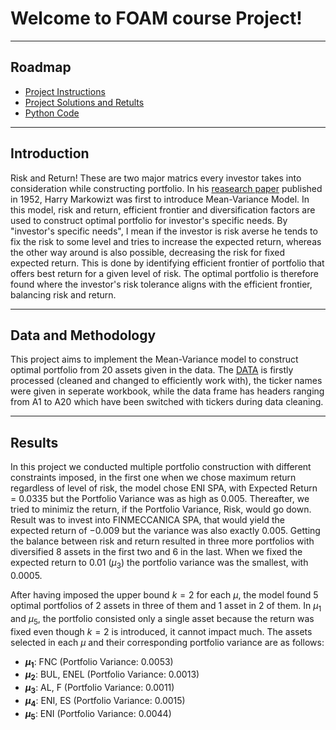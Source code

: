 # Welcome to FOAM course Project! 
---
## Roadmap
 - [Project Instructions](https://github.com/Javlon001/FOAM/wiki/Project-Instruction)
 - [Project Solutions and Retults](https://github.com/Javlon001/FOAM/wiki/Project-Solution)
 - [Python Code](https://github.com/Javlon001/FOAM/foam.ipynb)

---
## Introduction 
Risk and Return! These are two major matrics every investor takes into consideration while constructing portfolio. In his [reasearch paper](https://www.jstor.org/stable/2975974?searchText=Harry%20Markowitz&searchUri=%2Faction%2FdoBasicSearch%3FQuery%3DHarry%2BMarkowitz%26so%3Drel&ab_segments=0%2Fbasic_search_gsv2%2Fcontrol&refreqid=fastly-default%3A6622b8ea95d00892c67808b22c753aff) published in 1952, Harry Markowizt was first to introduce Mean-Variance Model. In this model, risk and return, efficient frontier and diversification factors are used to construct optimal portfolio for investor's specific needs. By "investor's specific needs", I mean if the investor is risk averse he tends to fix the risk to some level and tries to increase the expected return, whereas the other way around is also possible, decreasing the risk for fixed expected return. This is done by identifying efficient frontier of portfolio that offers best return for a given level of risk. The optimal portfolio is therefore found where the investor's risk tolerance aligns with the efficient frontier, balancing risk and return. 

---
## Data and Methodology
This project aims to implement the Mean-Variance model to construct optimal portfolio from 20 assets given in the data. The [DATA](./data/data.xlsx) is firstly processed (cleaned and changed to efficiently work with), the ticker names were given in seperate workbook, while the data frame has headers ranging from A1 to A20 which have been switched with tickers during data cleaning.   

---
## Results

In this project we conducted multiple portfolio construction with different constraints imposed, in the first one when we chose maximum return regardless of level of risk, the model chose ENI SPA, with Expected Return = $0.0335$ but the Portfolio Variance was as high as 0.005. Thereafter, we tried to minimiz the return, if the Portfolio Variance, Risk, would go down. Result was to invest into FINMECCANICA SPA, that would yield the expected return of $-0.009$ but the variance was also exactly 0.005. Getting the balance between risk and return resulted in three more portfolios with diversified 8 assets in the first two and 6 in the last. When we fixed the expected return to $0.01$ ($\mu_3$) the portfolio variance was the smallest, with $0.0005$.   

After having imposed the upper bound $k=2$ for each $\mu$, the model found 5 optimal portfolios of 2 assets in three of them and 1 asset in 2 of them. In $\mu_1$ and $\mu_5$, the portfolio consisted only a single asset because the return was fixed even though $k=2$ is introduced, it cannot impact much. The assets selected in each $\mu$ and their corresponding portfolio variance are as follows: 
- **$\mu_1$**: FNC (Portfolio Variance: 0.0053)
- **$\mu_2$**: BUL, ENEL (Portfolio Variance: 0.0013)
- **$\mu_3$**: AL, F (Portfolio Variance: 0.0011)
- **$\mu_4$**: ENI, ES (Portfolio Variance: 0.0015)
- **$\mu_5$**: ENI (Portfolio Variance: 0.0044)

